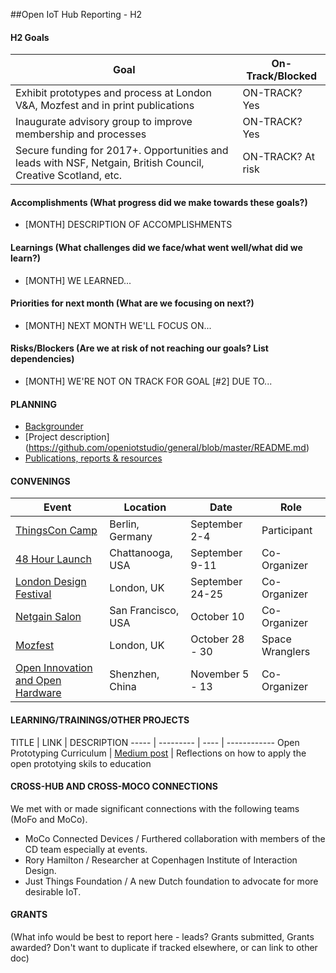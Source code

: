 ##Open IoT Hub Reporting - H2

#### H2 Goals

Goal | On-Track/Blocked 
----- | -------- | 
Exhibit prototypes and process at London V&A, Mozfest and in print publications | ON-TRACK? Yes
Inaugurate advisory group to improve membership and processes  | ON-TRACK? Yes
Secure funding for 2017+. Opportunities and leads with NSF, Netgain, British Council, Creative Scotland, etc. | ON-TRACK? At risk

#### Accomplishments (What progress did we make towards these goals?)
* [MONTH] DESCRIPTION OF ACCOMPLISHMENTS

#### Learnings (What challenges did we face/what went well/what did we learn?)
* [MONTH] WE LEARNED...

#### Priorities for next month (What are we focusing on next?)
* [MONTH] NEXT MONTH WE'LL FOCUS ON...

#### Risks/Blockers (Are we at risk of not reaching our goals? List dependencies)
* [MONTH] WE'RE NOT ON TRACK FOR GOAL [#2] DUE TO... 

#### PLANNING
* [Backgrounder](https://docs.google.com/document/d/1LiDhWokZBuJssyULc1XSXtVRjLNFBDgkQI8j5qUUIhE/edit)
* [Project description] (https://github.com/openiotstudio/general/blob/master/README.md)
* [Publications, reports & resources](https://github.com/openiotstudio/general/tree/master/publications)

#### CONVENINGS

Event | Location | Date | Role
----- | -------- | ---- | -----
[ThingsCon Camp]() | Berlin, Germany  | September 2-4 | Participant
[48 Hour Launch]() | Chattanooga, USA | September 9-11 | Co-Organizer
[London Design Festival]() | London, UK | September 24-25 | Co-Organizer
[Netgain Salon]() | San Francisco, USA | October 10 | Co-Organizer
[Mozfest]() | London, UK | October 28 - 30 | Space Wranglers
[Open Innovation and Open Hardware]() | Shenzhen, China | November 5 - 13 | Co-Organizer


#### LEARNING/TRAININGS/OTHER PROJECTS

TITLE | LINK | DESCRIPTION
----- | --------- | ---- | ------------
Open Prototyping Curriculum | [Medium post](https://medium.com/read-write-participate/deficit-delight-91d922ca1910#.oeiz3kxky) | Reflections on how to apply the open prototying skils to education

#### CROSS-HUB AND CROSS-MOCO CONNECTIONS
We met with or made significant connections with the following teams (MoFo and MoCo).

* MoCo Connected Devices / Furthered collaboration with members of the CD team especially at events. 
* Rory Hamilton / Researcher at Copenhagen Institute of Interaction Design. 
* Just Things Foundation / A new Dutch foundation to advocate for more desirable IoT. 

#### GRANTS
(What info would be best to report here - leads? Grants submitted, Grants awarded? Don't want to duplicate if tracked elsewhere, or can link to other doc)
